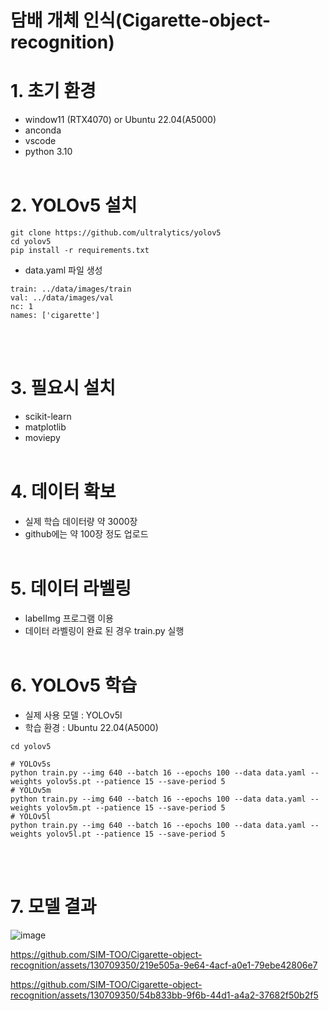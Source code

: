 ﻿# 담배 개체 인식(Cigarette-object-recognition)

# 1. 초기 환경
  - window11 (RTX4070) or Ubuntu 22.04(A5000)
  - anconda
  - vscode
  - python 3.10
<br/> <br/>

# 2. YOLOv5 설치
```
git clone https://github.com/ultralytics/yolov5
cd yolov5
pip install -r requirements.txt
```

  - data.yaml 파일 생성
```
train: ../data/images/train
val: ../data/images/val
nc: 1
names: ['cigarette']
```
<br/> <br/>

# 3. 필요시 설치
  - scikit-learn
  - matplotlib
  - moviepy
<br/> <br/>

# 4. 데이터 확보
  - 실제 학습 데이터량 약 3000장
  - github에는 약 100장 정도 업로드
<br/> <br/>

# 5. 데이터 라벨링
  - labelImg 프로그램 이용
  - 데이터 라벨링이 완료 된 경우 train.py 실행
<br/> <br/>

# 6. YOLOv5 학습
  - 실제 사용 모델 : YOLOv5l
  - 학습 환경 : Ubuntu 22.04(A5000)
```
cd yolov5

# YOLOv5s
python train.py --img 640 --batch 16 --epochs 100 --data data.yaml --weights yolov5s.pt --patience 15 --save-period 5
# YOLOv5m
python train.py --img 640 --batch 16 --epochs 100 --data data.yaml --weights yolov5m.pt --patience 15 --save-period 5
# YOLOv5l
python train.py --img 640 --batch 16 --epochs 100 --data data.yaml --weights yolov5l.pt --patience 15 --save-period 5
```
<br/> <br/>

# 7. 모델 결과
![image](https://github.com/SIM-TOO/Cigarette-object-recognition/assets/130709350/52920c61-ef5f-4b9f-99cb-6ca207966292)

https://github.com/SIM-TOO/Cigarette-object-recognition/assets/130709350/219e505a-9e64-4acf-a0e1-79ebe42806e7

https://github.com/SIM-TOO/Cigarette-object-recognition/assets/130709350/54b833bb-9f6b-44d1-a4a2-37682f50b2f5








